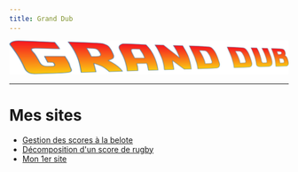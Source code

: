 ```yaml
---
title: Grand Dub
---
```


![Grand Dub](images/gd-logo-fontmeme-com.png)

---

Mes sites
=========

- [Gestion des scores à la belote](https://granddub.fr/belote/)
- [Décomposition d'un score de rugby](https://granddub.fr/rugby-score/)
- [Mon 1er site](https://granddub.fr/)
